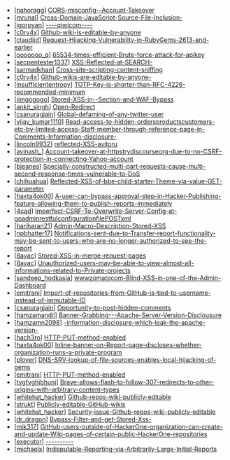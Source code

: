 * [[nahoragg](https://hackerone.com/nahoragg)] [CORS-misconfig--Account-Takeover](https://hackerone.com/reports/426147)
* [[mrunal](https://hackerone.com/mrunal)] [Cross-Domain-JavaScript-Source-File-Inclusion-](https://hackerone.com/reports/307681)
* [[igorpyan](https://hackerone.com/igorpyan)] [----qiwicom----](https://hackerone.com/reports/420163)
* [[c0rv4x](https://hackerone.com/c0rv4x)] [Github-wiki-is-editable-by-anyone](https://hackerone.com/reports/457009)
* [[claudijd](https://hackerone.com/claudijd)] [Request-Hijacking-Vulnerability-in-RubyGems-2613-and-earlier](https://hackerone.com/reports/274267)
* [[ooooooo_q](https://hackerone.com/ooooooo_q)] [65534-times-efficient-Brute-force-attack-for-apikey](https://hackerone.com/reports/449356)
* [[secpentester1337](https://hackerone.com/secpentester1337)] [XSS-Reflected-at-SEARCH-](https://hackerone.com/reports/429647)
* [[sarmadkhan](https://hackerone.com/sarmadkhan)] [Cross-site-scripting-content-sniffing](https://hackerone.com/reports/438953)
* [[c0rv4x](https://hackerone.com/c0rv4x)] [Github-wikis-are-editable-by-anyone-](https://hackerone.com/reports/457032)
* [[insufficiententropy](https://hackerone.com/insufficiententropy)] [TOTP-Key-is-shorter-than-RFC-4226-recommended-minimum](https://hackerone.com/reports/435648)
* [[jimgogogo](https://hackerone.com/jimgogogo)] [Stored-XSS-in--Section-and-WAF-Bypass](https://hackerone.com/reports/382625)
* [[ankit_singh](https://hackerone.com/ankit_singh)] [Open-Redirect](https://hackerone.com/reports/311330)
* [[csanuragjain](https://hackerone.com/csanuragjain)] [Global-defaming-of-any-twitter-user](https://hackerone.com/reports/434689)
* [[vijay_kumar1110](https://hackerone.com/vijay_kumar1110)] [Read-access-to-hidden-ordersproductscustomers-etc-by-limited-access-Staff-member-through-reference-page-in-Comments-Information-disclosure-](https://hackerone.com/reports/154405)
* [[lincoln9932](https://hackerone.com/lincoln9932)] [reflected-XSS-avitoru](https://hackerone.com/reports/344429)
* [[avinash_](https://hackerone.com/avinash_)] [Account-takeover-at-httpstrydiscourseorg-due-to-no-CSRF-protection-in-connecting-Yahoo-account](https://hackerone.com/reports/423022)
* [[bjeanes](https://hackerone.com/bjeanes)] [Specially-constructed-multi-part-requests-cause-multi-second-response-times-vulnerable-to-DoS](https://hackerone.com/reports/431561)
* [[chihuahua](https://hackerone.com/chihuahua)] [Reflected-XSS-of-bbe-child-starter-Theme-via-value-GET-parameter](https://hackerone.com/reports/335735)
* [[haxta4ok00](https://hackerone.com/haxta4ok00)] [A-user-can-bypass-approval-step-in-Hacker-Publishing-feature-allowing-them-to-publish-reports-immediately](https://hackerone.com/reports/452959)
* [[4cad](https://hackerone.com/4cad)] [Imperfect-CSRF-To-Overwrite-Server-Config-at-goadminrestfulconfigurationfilePOSTxml](https://hackerone.com/reports/240048)
* [[hariharan21](https://hackerone.com/hariharan21)] [Admin-Macro-Description-Stored-XSS](https://hackerone.com/reports/392457)
* [[npbhatter17](https://hackerone.com/npbhatter17)] [Notifications-sent-due-to-Transfer-report-functionality-may-be-sent-to-users-who-are-no-longer-authorized-to-see-the-report](https://hackerone.com/reports/442843)
* [[8ayac](https://hackerone.com/8ayac)] [Stored-XSS-in-merge-request-pages](https://hackerone.com/reports/409380)
* [[8ayac](https://hackerone.com/8ayac)] [Unauthorized-users-may-be-able-to-view-almost-all-informations-related-to-Private-projects](https://hackerone.com/reports/407763)
* [[sandeep_hodkasia](https://hackerone.com/sandeep_hodkasia)] [wwwzomatocom-Blind-XSS-in-one-of-the-Admin-Dashboard](https://hackerone.com/reports/419731)
* [[emitrani](https://hackerone.com/emitrani)] [Import-of-repositories-from-GitHub-is-tied-to-username-instead-of-immutable-ID](https://hackerone.com/reports/452920)
* [[csanuragjain](https://hackerone.com/csanuragjain)] [Opportunity-to-post-hidden-comments](https://hackerone.com/reports/434202)
* [[hamzamandil](https://hackerone.com/hamzamandil)] [Banner-Grabbing---Apache-Server-Version-Disclousure](https://hackerone.com/reports/460556)
* [[hamzamn2098](https://hackerone.com/hamzamn2098)] [-information-disclosure-which-leak-the-apache-version-](https://hackerone.com/reports/460530)
* [[hach3ro](https://hackerone.com/hach3ro)] [HTTP-PUT-method-enabled](https://hackerone.com/reports/460642)
* [[haxta4ok00](https://hackerone.com/haxta4ok00)] [Inline-banner-on-Report-page-discloses-whether-organization-runs-a-private-program](https://hackerone.com/reports/452973)
* [[plover](https://hackerone.com/plover)] [DNS-SRV-lookup-of-file-sources-enables-local-hijacking-of-gems](https://hackerone.com/reports/411519)
* [[emitrani](https://hackerone.com/emitrani)] [HTTP-PUT-method-enabled](https://hackerone.com/reports/369581)
* [[tvgfvghjbhunj](https://hackerone.com/tvgfvghjbhunj)] [Brave-allows-flash-to-follow-307-redirects-to-other-origins-with-arbitrary-content-types](https://hackerone.com/reports/449478)
* [[whitehat_hacker](https://hackerone.com/whitehat_hacker)] [Github-repos-wiki-publicly-editable](https://hackerone.com/reports/461429)
* [[strukt](https://hackerone.com/strukt)] [Publicly-editable-GitHub-wikis](https://hackerone.com/reports/460121)
* [[whitehat_hacker](https://hackerone.com/whitehat_hacker)] [Security-issue-Github-repos-wiki-publicly-editable](https://hackerone.com/reports/461345)
* [[dr_dragon](https://hackerone.com/dr_dragon)] [Bypass-Filter-and-get-Stored-Xss-](https://hackerone.com/reports/299424)
* [[mik317](https://hackerone.com/mik317)] [GitHub-users-outside-of-HackerOne-organization-can-create-and-update-Wiki-pages-of-certain-public-HackerOne-repositories](https://hackerone.com/reports/459634)
* [[executor](https://hackerone.com/executor)] [----------](https://hackerone.com/reports/363809)
* [[michaelx](https://hackerone.com/michaelx)] [Indisputable-Reporting-via-Arbitrarily-Large-Initial-Reports](https://hackerone.com/reports/397194)
